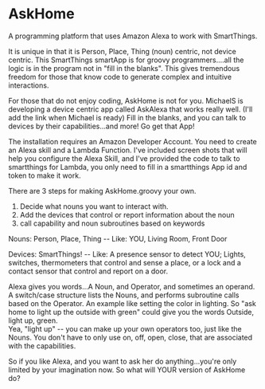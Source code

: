 # AskHome

A programming platform that uses Amazon Alexa to work with SmartThings.  

It is unique in that it is Person, Place, Thing (noun) centric, not device centric.
This SmartThings smartApp is for groovy programmers....all the logic is in the program
not in "fill in the blanks".  This gives tremendous freedom for those that know code
to generate complex and intuitive interactions.  

For those that do not enjoy coding, AskHome is not for you.   MichaelS is developing a 
device centric app called AskAlexa that works really well. (I'll add the link when Michael is ready)
Fill in the blanks, and you can talk to devices by their capabilities...and more!  Go get that App!

The installation requires an Amazon Developer Account.  You need to create an Alexa skill
and a Lambda Function.  I've included screen shots that will help you configure the Alexa Skill,
and I've provided the code to talk to smartthings for Lambda, you only need to fill in a smartthings 
App id and token to make it work.

There are 3 steps for making AskHome.groovy your own.

1.  Decide what nouns you want to interact with.
2.  Add the devices that control or report information about the noun
3.  call capability and noun subroutines based on keywords

Nouns:  Person, Place, Thing  --  Like:  YOU, Living Room, Front Door

Devices:  SmartThings!   --  Like:  A presence sensor to detect YOU; Lights, 
switches, thermometers that control and sense a place, or a lock and a contact 
sensor that control and report on a door.

Alexa gives you words...A Noun, and Operator, and sometimes an operand.  A switch/case structure lists
the Nouns, and performs subroutine calls based on the Operator.  An example like setting the color in lighting.
So "ask home to light up the outside with green" could give you the words  Outside, light up, green.   
Yea, "light up" -- you can make up your own operators too, just like the Nouns.  You don't have to only use 
on, off, open, close, that are associated with the capabilities.

So if you like Alexa, and you want to ask her do anything...you're only limited by your imagination now.
So what will YOUR version of AskHome do?

